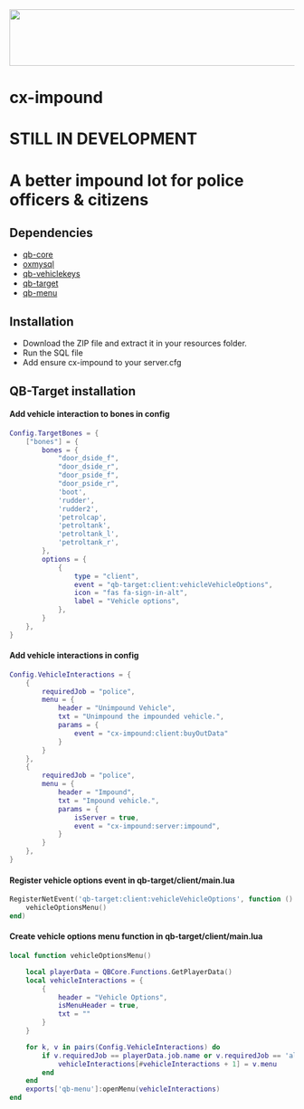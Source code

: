 <div align="center">
    <img width="800" height="100" src="https://i.ibb.co/DttJpgC/impound.png">
</div>

<h1 align="left">cx-impound</h1>

# STILL IN DEVELOPMENT

# A better impound lot for police officers & citizens

## Dependencies
* [qb-core](https://github.com/qbcore-framework/qb-core)
* [oxmysql](https://github.com/overextended/oxmysql/releases/tag/v1.9.3)
* [qb-vehiclekeys](https://github.com/qbcore-framework/qb-vehiclekeys)
* [qb-target](https://github.com/qbcore-framework/qb-target)
* [qb-menu](https://github.com/qbcore-framework/qb-menu)

## Installation
* Download the ZIP file and extract it in your resources folder.
* Run the SQL file
* Add ensure cx-impound to your server.cfg

## QB-Target installation
#### Add vehicle interaction to bones in config
````lua
Config.TargetBones = {
    ["bones"] = {
        bones = {
            "door_dside_f",
            "door_dside_r",
            "door_pside_f",
            "door_pside_r",
            'boot',
            'rudder',
            'rudder2',
            'petrolcap',
            'petroltank',
            'petroltank_l',
            'petroltank_r',
        },
        options = {
            {
                type = "client",
                event = "qb-target:client:vehicleVehicleOptions",
                icon = "fas fa-sign-in-alt",
                label = "Vehicle options",
            },
        }
    },
}
````
#### Add vehicle interactions in config
````lua
Config.VehicleInteractions = {
    {
        requiredJob = "police",
        menu = {
            header = "Unimpound Vehicle",
            txt = "Unimpound the impounded vehicle.",
            params = {
                event = "cx-impound:client:buyOutData"
            }
        }
    },
    {
        requiredJob = "police",
        menu = {
            header = "Impound",
            txt = "Impound vehicle.",
            params = {
                isServer = true,
                event = "cx-impound:server:impound",
            }
        }
    },
}
````
#### Register vehicle options event in qb-target/client/main.lua
````lua
RegisterNetEvent('qb-target:client:vehicleVehicleOptions', function ()
    vehicleOptionsMenu()
end)
````

#### Create vehicle options menu function in qb-target/client/main.lua
````lua
local function vehicleOptionsMenu()

    local playerData = QBCore.Functions.GetPlayerData()
    local vehicleInteractions = {
        {
            header = "Vehicle Options",
            isMenuHeader = true,
            txt = ""
        }
    }

    for k, v in pairs(Config.VehicleInteractions) do
        if v.requiredJob == playerData.job.name or v.requiredJob == 'all' then
			vehicleInteractions[#vehicleInteractions + 1] = v.menu
        end
    end
    exports['qb-menu']:openMenu(vehicleInteractions)
end
````
